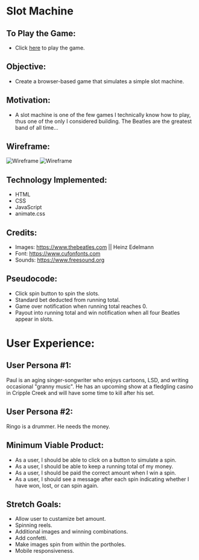 # Slot Machine 

## To Play the Game:

* Click [here](https://lincolnyouree.github.io/slot-machine-project-1/) to play the game.

## Objective:

* Create a browser-based game that simulates a simple slot machine.

## Motivation: 

* A slot machine is one of the few games I technically know how to play, thus one of the only I considered building. The Beatles are the greatest band of all time... 

## Wireframe:

![Wireframe](https://i.imgur.com/wnb6Jkc.jpg)
![Wireframe](https://i.imgur.com/gNwubAz.png)

## Technology Implemented:

* HTML
* CSS
* JavaScript
* animate.css

## Credits: 

* Images: https://www.thebeatles.com || Heinz Edelmann
* Font: https://www.cufonfonts.com 
* Sounds: https://www.freesound.org 

## Pseudocode:

* Click spin button to spin the slots. 
* Standard bet deducted from running total. 
* Game over notification when running total reaches 0. 
* Payout into running total and win notification when all four Beatles appear in slots. 

# User Experience:

## User Persona #1:

Paul is an aging singer-songwriter who enjoys cartoons, LSD, and writing occasional "granny music". He has an upcoming show at a fledgling casino in Cripple Creek and will have some time to kill after his set. 

## User Persona #2:

Ringo is a drummer. He needs the money.

## Minimum Viable Product:

* As a user, I should be able to click on a button to simulate a spin. 
* As a user, I should be able to keep a running total of my money. 
* As a user, I should be paid the correct amount when I win a spin.
* As a user, I should see a message after each spin indicating whether I have won, lost, or can spin again. 

## Stretch Goals:

* Allow user to custamize bet amount.
* Spinning reels.
* Additional images and winning combinations. 
* Add confetti.
* Make images spin from within the portholes.
* Mobile responsiveness. 